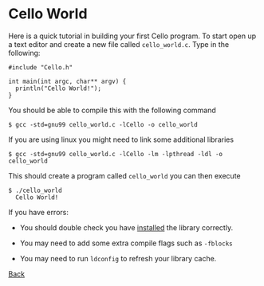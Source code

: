   <div class="row">
  <div class="col-xs-2 col-md-2"></div>
  <div class="col-xs-8 col-md-8">

# Cello World

Here is a quick tutorial in building your first Cello program. To start open up 
a text editor and create a new file called `cello_world.c`. Type in the 
following:

    #include "Cello.h"
    
    int main(int argc, char** argv) {
      println("Cello World!");
    }
    
You should be able to compile this with the following command 

    $ gcc -std=gnu99 cello_world.c -lCello -o cello_world
    
If you are using linux you might need to link some additional libraries

    $ gcc -std=gnu99 cello_world.c -lCello -lm -lpthread -ldl -o cello_world

This should create a program called `cello_world` you can then execute

    $ ./cello_world
      Cello World!

If you have errors:

* You should double check you have [installed](installation) the library correctly.
* You may need to add some extra compile flags such as `-fblocks`
* You may need to run `ldconfig` to refresh your library cache.

  <p style="text-align:center;">
[Back](/learn)
  </p>

  </div>
  <div class="col-xs-2 col-md-2"></div>
  </div>
